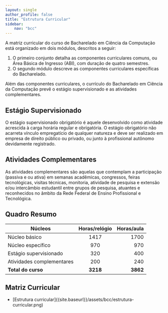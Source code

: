 ```yaml
---
layout: single
author_profile: false
title: "Estrutura Curricular"
sidebar:
    nav: "bcc"
---
```



A matriz curricular do curso de Bacharelado em Ciência da Computação está organizado em dois 
módulos, descritos a seguir: 
1. O primeiro conjunto detalha as componentes curriculares comuns, ou Área Básica de Ingresso (ABI), com duração de quatro semestres. 
2. O segundo módulo descreve as componentes curriculares específicas do Bacharelado. 

Além das componentes curriculares, o currículo do Bacharelado em Ciência da Computação prevê o estágio supervisionado e as atividades complementares.

## Estágio Supervisionado

O estágio supervisionado obrigatório é aquele desenvolvido como atividade acrescida à carga horária regular e obrigatória. O estágio obrigatório não acarreta vínculo empregatício de qualquer natureza e deve ser realizado em empresa de direito público ou privado, ou junto à profissional autônomo devidamente registrado.

## Atividades Complementares

As atividades complementares são aquelas que contemplam a participação (passiva e ou ativa) em semanas acadêmicas, congressos, feiras tecnológicas, visitas técnicas, monitoria, atividade de pesquisa e extensão e/ou intercâmbio estudantil entre grupos de pesquisa, atuantes e reconhecidos no âmbito da Rede Federal de Ensino Profissional e Tecnológica.

## Quadro Resumo

| Núcleos        | Horas/relógio           | Horas/aula |
| ------------- |:-------------:| -----:|
| Núcleo básico    | 1417 | 1700 |
| Núcleo específico      | 970      |   970 |
| Estágio supervisionado | 320 | 400 |
| Atividades complementares | 200 | 240 |
| **Total do curso** | **3218** | **3862** |

## Matriz Curricular

- [Estrutura curricular]{{site.baseurl}}/assets/bcc/estrutura-curricular.png)